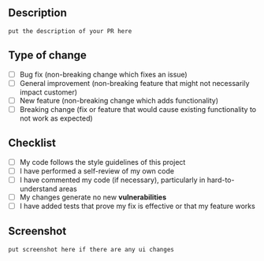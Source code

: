 <!-- Please include a summary/documentation/jira ticket of the change and which issue is fixed. Please also include relevant motivation and context. List any dependencies that are required for this change. -->

## Description
`put the description of your PR here`

## Type of change

- [ ] Bug fix (non-breaking change which fixes an issue)
- [ ] General improvement (non-breaking feature that might not necessarily impact customer)
- [ ] New feature (non-breaking change which adds functionality)
- [ ] Breaking change (fix or feature that would cause existing functionality to not work as expected)

## Checklist

- [ ] My code follows the style guidelines of this project
- [ ] I have performed a self-review of my own code
- [ ] I have commented my code (if necessary), particularly in hard-to-understand areas
- [ ] My changes generate no new **vulnerabilities**
- [ ] I have added tests that prove my fix is effective or that my feature works

## Screenshot

`put screenshot here if there are any ui changes`
